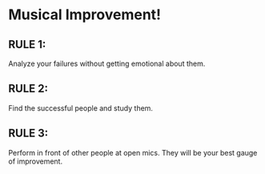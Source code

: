 # Musical Improvement!
## RULE 1: 

Analyze your failures without getting emotional about them.

## RULE 2: 

Find the successful people and study them.

## RULE 3: 

Perform in front of other people at open mics. They will be your best gauge of improvement.
